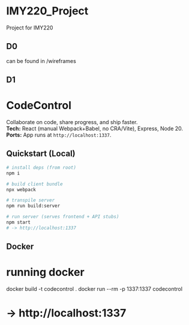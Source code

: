 # IMY220_Project
Project for IMY220
## D0 
can be found in /wireframes

## D1
# CodeControl

Collaborate on code, share progress, and ship faster.  
**Tech:** React (manual Webpack+Babel, no CRA/Vite), Express, Node 20.  
**Ports:** App runs at `http://localhost:1337`.

## Quickstart (Local)
```bash
# install deps (from root)
npm i

# build client bundle
npx webpack

# transpile server
npm run build:server

# run server (serves frontend + API stubs)
npm start
# -> http://localhost:1337
```
## Docker
# running docker
docker build -t codecontrol .
docker run --rm -p 1337:1337 codecontrol
# -> http://localhost:1337
